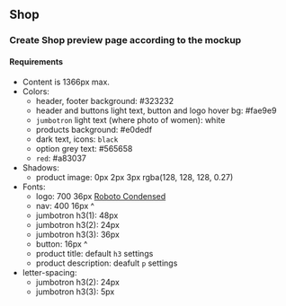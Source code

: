 ## Shop

### Create Shop preview page according to the mockup

#### Requirements

* Content is 1366px max.
* Colors:
    + header, footer background: #323232
    + header and buttons light text, button and logo hover bg: #fae9e9
    + `jumbotron` light text (where photo of women): white
    + products background: #e0dedf
    + dark text, icons: `black`
    + option grey text: #565658
    + `red`: #a83037
* Shadows:
    + product image: 0px 2px 3px rgba(128, 128, 128, 0.27)
* Fonts:
    + logo: 700 36px [Roboto Condensed](https://fonts.google.com/specimen/Roboto+Condensed)
    + nav: 400 16px ^
    + jumbotron h3(1): 48px
    + jumbotron h3(2): 24px
    + jumbotron h3(3): 36px
    + button: 16px ^
    + product title: default `h3` settings
    + product description: deafult `p` settings
* letter-spacing:
    + jumbotron h3(2): 24px
    + jumbotron h3(3): 5px

